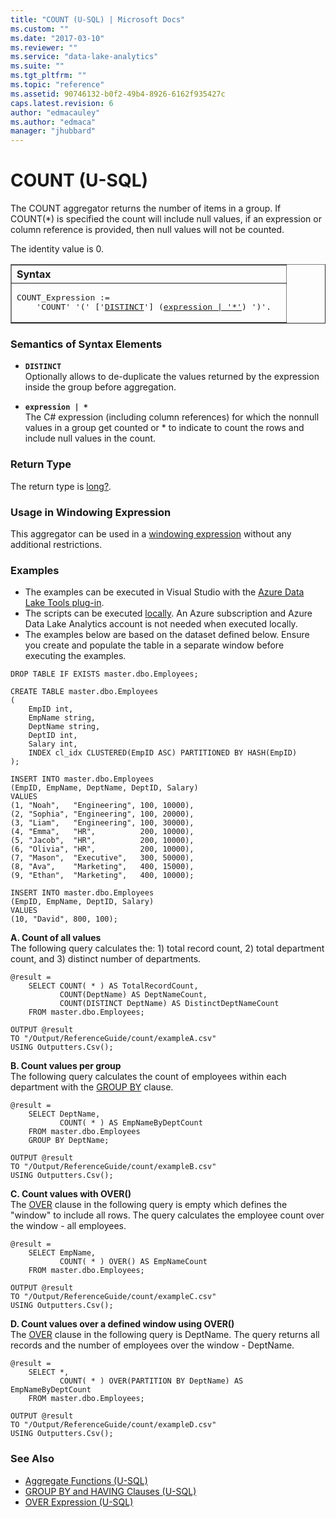 ```yaml
---
title: "COUNT (U-SQL) | Microsoft Docs"
ms.custom: ""
ms.date: "2017-03-10"
ms.reviewer: ""
ms.service: "data-lake-analytics"
ms.suite: ""
ms.tgt_pltfrm: ""
ms.topic: "reference"
ms.assetid: 90746132-b0f2-49b4-8926-6162f935427c
caps.latest.revision: 6
author: "edmacauley"
ms.author: "edmaca"
manager: "jhubbard"
---
```

# COUNT (U-SQL)
The COUNT aggregator returns the number of items in a group. If COUNT(*) is specified the count will include null values, if an expression or column reference is provided, then null values will not be counted. 

The identity value is 0. 

<table border="1" width="100%"><th align="left">Syntax</th><tr><td><pre>
COUNT_Expression := 
    'COUNT' '(' ['<a href="#dist">DISTINCT</a>'] (<a href="#exp">expression | '*'</a>) ')'.  
</pre></td></tr></table>

### Semantics of Syntax Elements 
* <a name="dist"></a>**`DISTINCT`**  
Optionally allows to de-duplicate the values returned by the expression inside the group before aggregation.  

* <a name="exp"></a>**`expression | *`**   
The C# expression (including column references) for which the nonnull values in a group get counted or * to indicate to count the rows and include null values in the count. 

### Return Type 
The return type is [long?](numeric-types-and-literals.md). 

### Usage in Windowing Expression 
This aggregator can be used in a [windowing expression](over-expression-u-sql.md) without any additional restrictions. 

### Examples
- The examples can be executed in Visual Studio with the [Azure Data Lake Tools plug-in](https://www.microsoft.com/download/details.aspx?id=49504).  
- The scripts can be executed [locally](https://docs.microsoft.com/azure/data-lake-analytics/data-lake-analytics-data-lake-tools-get-started#run-u-sql-locally).  An Azure subscription and Azure Data Lake Analytics account is not needed when executed locally.
- The examples below are based on the dataset defined below.  Ensure you create and populate the table in a separate window before executing the examples.

```
DROP TABLE IF EXISTS master.dbo.Employees;

CREATE TABLE master.dbo.Employees
(
    EmpID int,
    EmpName string,
    DeptName string,
    DeptID int,
    Salary int,
    INDEX cl_idx CLUSTERED(EmpID ASC) PARTITIONED BY HASH(EmpID)
);

INSERT INTO master.dbo.Employees
(EmpID, EmpName, DeptName, DeptID, Salary)
VALUES
(1, "Noah",   "Engineering", 100, 10000),
(2, "Sophia", "Engineering", 100, 20000),
(3, "Liam",   "Engineering", 100, 30000),
(4, "Emma",   "HR",          200, 10000),
(5, "Jacob",  "HR",          200, 10000),
(6, "Olivia", "HR",          200, 10000),
(7, "Mason",  "Executive",   300, 50000),
(8, "Ava",    "Marketing",   400, 15000),
(9, "Ethan",  "Marketing",   400, 10000);

INSERT INTO master.dbo.Employees
(EmpID, EmpName, DeptID, Salary)
VALUES
(10, "David", 800, 100);
```

**A.    Count of all values**  
The following query calculates the: 1) total record count, 2) total department count, and 3) distinct number of departments.
```
@result =
    SELECT COUNT( * ) AS TotalRecordCount,
           COUNT(DeptName) AS DeptNameCount,
           COUNT(DISTINCT DeptName) AS DistinctDeptNameCount
    FROM master.dbo.Employees;

OUTPUT @result
TO "/Output/ReferenceGuide/count/exampleA.csv"
USING Outputters.Csv();
```

**B.    Count values per group**  
The following query calculates the count of employees within each department with the [GROUP BY](group-by-and-having-clauses-u-sql.md) clause.
```
@result =
    SELECT DeptName,
           COUNT( * ) AS EmpNameByDeptCount
    FROM master.dbo.Employees
    GROUP BY DeptName;

OUTPUT @result
TO "/Output/ReferenceGuide/count/exampleB.csv"
USING Outputters.Csv();
```

**C.    Count values with OVER()**  
The [OVER](over-expression-u-sql.md) clause in the following query is empty which defines the "window" to include all rows. The query calculates the employee count over the window - all employees.
```
@result =
    SELECT EmpName,
           COUNT( * ) OVER() AS EmpNameCount
    FROM master.dbo.Employees;

OUTPUT @result
TO "/Output/ReferenceGuide/count/exampleC.csv"
USING Outputters.Csv();
```

**D.    Count values over a defined window using OVER()**  
The [OVER](over-expression-u-sql.md) clause in the following query is DeptName.  The query returns all records and the number of employees over the window - DeptName.
```
@result =
    SELECT *,
           COUNT( * ) OVER(PARTITION BY DeptName) AS EmpNameByDeptCount
    FROM master.dbo.Employees;

OUTPUT @result
TO "/Output/ReferenceGuide/count/exampleD.csv"
USING Outputters.Csv();
```

### See Also 
* [Aggregate Functions (U-SQL)](aggregate-functions-u-sql.md)  
* [GROUP BY and HAVING Clauses (U-SQL)](group-by-and-having-clauses-u-sql.md)
* [OVER Expression (U-SQL)](over-expression-u-sql.md) 
